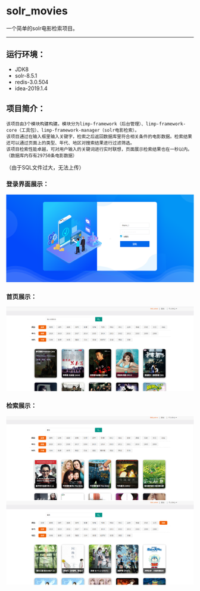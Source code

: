 # solr_movies
一个简单的solr电影检索项目。

***

## 运行环境：
* JDK8
* solr-8.5.1
* redis-3.0.504
* idea-2019.1.4

## 项目简介：
	该项目由3个模块构建构建。模块分为limp-framework（后台管理）、limp-framework-core（工具包）、limp-framework-manager（solr电影检索）。
	该项目通过在输入框里输入关键字，检索之后返回数据库里符合相关条件的电影数据。检索结果还可以通过页面上的类型、年代、地区对搜索结果进行过滤筛选。
	该项目检索性能卓越，可对用户输入的关键词进行实时联想，页面展示检索结果也在一秒以内。（数据库内存有29750条电影数据）
  （由于SQL文件过大，无法上传）

### 登录界面展示：
![登录界面](https://github.com/TDvirus/solr_movies/blob/master/pic/%E6%88%AA%E5%9B%BE00.png)

### 首页展示：
![首页](https://github.com/TDvirus/solr_movies/blob/master/pic/%E6%88%AA%E5%9B%BE01.png)

### 检索展示：
![检索结果](https://github.com/TDvirus/solr_movies/blob/master/pic/%E6%88%AA%E5%9B%BE02.png)
![检索结果](https://github.com/TDvirus/solr_movies/blob/master/pic/%E6%88%AA%E5%9B%BE03.png)